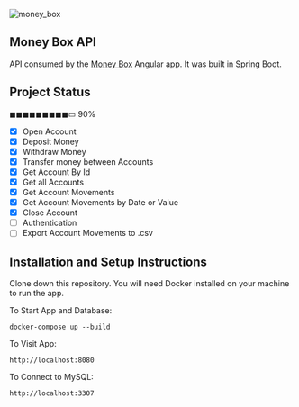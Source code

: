 ![money_box](https://user-images.githubusercontent.com/19581381/65416920-42313280-ddcf-11e9-8e6b-406b6bd45de6.png)

## Money Box API
API consumed by the [Money Box](https://github.com/SilvaAriel/Money-Box) Angular app. It was built in Spring Boot.

## Project Status
◼◼◼◼◼◼◼◼◼▭ 90%
- [x] Open Account
- [x] Deposit Money
- [x] Withdraw Money
- [x] Transfer money between Accounts
- [x] Get Account By Id
- [x] Get all Accounts
- [x] Get Account Movements
- [x] Get Account Movements by Date or Value
- [x] Close Account
- [ ] Authentication
- [ ] Export Account Movements to .csv

## Installation and Setup Instructions
Clone down this repository. You will need Docker installed on your machine to run the app.

To Start App and Database:

`docker-compose up --build`

To Visit App:

`http://localhost:8080`

To Connect to MySQL:

`http://localhost:3307`
